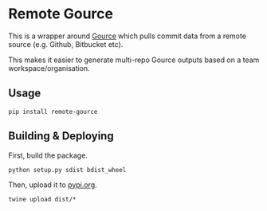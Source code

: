# Remote Gource

This is a wrapper around [Gource](https://gource.io/) which pulls commit data from a remote source (e.g. Github, Bitbucket etc).

This makes it easier to generate multi-repo Gource outputs based on a team workspace/organisation.

## Usage

```shell
pip install remote-gource
```

## Building & Deploying

First, build the package.

```shell
python setup.py sdist bdist_wheel
```

Then, upload it to [pypi.org](https://pypi.org).

```shell
twine upload dist/*
```
